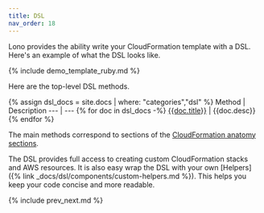 ```yaml
---
title: DSL
nav_order: 18
---
```


Lono provides the ability write your CloudFormation template with a DSL.  Here's an example of what the DSL looks like.

{% include demo_template_ruby.md %}

Here are the top-level DSL methods.

{% assign dsl_docs = site.docs | where: "categories","dsl" %}
Method | Description
--- | ---
{% for doc in dsl_docs -%}
<a href='{{doc.url}}'>{{doc.title}}</a> | {{doc.desc}}
{% endfor %}

The main methods correspond to sections of the [CloudFormation anatomy sections](https://docs.aws.amazon.com/AWSCloudFormation/latest/UserGuide/template-anatomy.html).

The DSL provides full access to creating custom CloudFormation stacks and AWS resources.  It is also easy wrap the DSL with your own [Helpers]({% link _docs/dsl/components/custom-helpers.md %}). This helps you keep your code concise and more readable.

{% include prev_next.md %}
